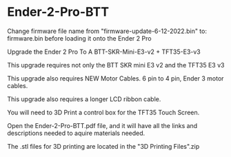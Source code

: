 # Ender-2-Pro-BTT

Change firmware file name from "firmware-update-6-12-2022.bin" to: firmware.bin  before loading it onto the Ender 2 Pro

Upgrade the Ender 2 Pro To A BTT-SKR-Mini-E3-v2 + TFT35-E3-v3

This upgrade requires not only the BTT SKR mini E3 v2 and the TFT35 E3 v3

This upgrade also requires NEW Motor Cables. 6 pin to 4 pin, Ender 3 motor cables.

This upgrade also requires a longer LCD ribbon cable.

You will need to 3D Print a control box for the TFT35 Touch Screen.

Open the Ender-2-Pro-BTT.pdf file, and it will have all the links and descriptions needed to aquire materials needed.

The .stl files for 3D printing are located in the "3D Printing Files".zip
